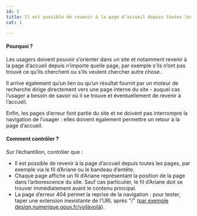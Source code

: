 ```yaml
---
id: 5
title: Il est possible de revenir à la page d’accueil depuis toutes les pages et de connaître la position des pages dans l’arborescence du site
cat: 1

---
```


#### Pourquoi ?

Les usagers doivent pouvoir s’orienter dans un site et notamment revenir à la page d’accueil depuis n’importe quelle page, par exemple s’ils n’ont pas trouvé ce qu’ils cherchent ou s’ils veulent chercher autre chose. 

Il arrive également qu’un lien ou qu’un résultat fournit par un moteur de recherche dirige directement vers une page interne du site - auquel cas l’usager a besoin de savoir où il se trouve et éventuellement de revenir à l’accueil. 

Enfin, les pages d’erreur font partie du site et ne doivent pas interrompre la navigation de l’usager : elles doivent également permettre un retour à la page d’accueil.

#### Comment contrôler ?

Sur l’échantillon, contrôler que :
* Il est possible de revenir à la page d’accueil depuis toutes les pages, par exemple via le fil d’Ariane ou le bandeau d’entête.
* Chaque page affiche un fil d’Ariane représentant la position de la page dans l’arborescence du site. Sauf cas particulier, le fil d’Ariane doit se trouver immédiatement avant le contenu principal.
* La page d’erreur 404 permet la reprise de la navigation : pour tester, taper une extension inexistante de l’URL après "/" ([par exemple design.numerique.gouv.fr/voilàvoilà](/voilàvoilà)).